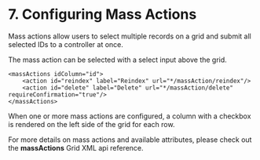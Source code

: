 # 7. Configuring Mass Actions

Mass actions allow users to select multiple records on a grid and submit all selected IDs to a controller at once.


The mass action can be selected with a select input above the grid.

```markup
<massActions idColumn="id">
    <action id="reindex" label="Reindex" url="*/massAction/reindex"/>
    <action id="delete" label="Delete" url="*/massAction/delete" requireConfirmation="true"/>
</massActions>
```


When one or more mass actions are configured, a column with a checkbox is rendered on the left side of the grid for each row.


For more details on mass actions and available attributes, please check out the **massActions** Grid XML api reference.